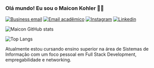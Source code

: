 ### Olá mundo! Eu sou o Maicon Kohler 🙋‍♂️

[![Business email](https://img.shields.io/badge/Microsoft_Outlook-0078D4?style=for-the-badge&logo=microsoft-outlook&logoColor=white)](contato.maiconkohler@hotmail.com)
[![Email acadêmico](https://img.shields.io/badge/Gmail-D14836?style=for-the-badge&logo=gmail&logoColor=white)](maicon.k@unifebe.edu.br)
[![Instagram](https://img.shields.io/badge/Instagram-E4405F?style=for-the-badge&logo=instagram&logoColor=white)](https://www.instagram.com/maiconkohlers/)
[![Linkedin](https://img.shields.io/badge/LinkedIn-0077B5?style=for-the-badge&logo=linkedin&logoColor=white)](https://www.linkedin.com/in/maicon-kohler-27782731b/)

![Maicon GitHub stats](https://github-readme-stats.vercel.app/api?username=maiconkohlers&show_icons=true&theme=dracula)

![Top Langs](https://github-readme-stats.vercel.app/api/top-langs/?username=maiconkohlers&layout=compact)

Atualmente estou cursando ensino superior na área de Sistemas de Informação com um foco pessoal em Full Stack Development, empregabilidade e networking.

